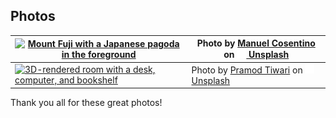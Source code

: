 <!-- markdownlint-disable no-inline-html first-line-h1 -->

## Photos

| [<img src="src/images/illustration-1.jpg" alt="Mount Fuji with a Japanese pagoda in the foreground" width="300" />](images/illustration-1.jpg)   | Photo by <a href="https://unsplash.com/@manucosen?utm_content=creditCopyText&utm_medium=referral&utm_source=unsplash">Manuel Cosentino</a> on <a href="https://unsplash.com/photos/mt-fuji-n--CMLApjfI?utm_content=creditCopyText&utm_medium=referral&utm_source=unsplash"><picture><source media="(prefers-color-scheme: dark)" srcset="other/Unsplash-symbol-dark.svg"><source media="(prefers-color-scheme: light)" srcset="other/Unsplash-symbol-light.svg"><img src="other/Unsplash-symbol-dark.svg" alt="" height="15"></picture> Unsplash</a>                              |
| ------------------------------------------------------------------------------------------------------------------------------------------------ | --------------------------------------------------------------------------------------------------------------------------------------------------------------------------------------------------------------------------------------------------------------------------------------------------------------------------------------------------------------------------------------------------------------------------------------------------------------------------------------------------------------------------------------------------------------------------------- |
| [<img src="src/images/illustration-2.jpg" alt="3D-rendered room with a desk, computer, and bookshelf" width="300" />](images/illustration-2.jpg) | Photo by <a href="https://unsplash.com/@pramodtiwari?utm_content=creditCopyText&utm_medium=referral&utm_source=unsplash">Pramod Tiwari</a> on <a href="https://unsplash.com/photos/a-room-with-a-desk-and-a-chair-in-it-qxhrOLO52os?utm_content=creditCopyText&utm_medium=referral&utm_source=unsplash"><picture><source media="(prefers-color-scheme: dark)" srcset="other/Unsplash-symbol-dark.svg"><source media="(prefers-color-scheme: light)" srcset="other/Unsplash-symbol-light.svg"><img src="other/Unsplash-symbol-dark.svg" alt="" height="15"></picture> Unsplash</a> |

Thank you all for these great photos!
